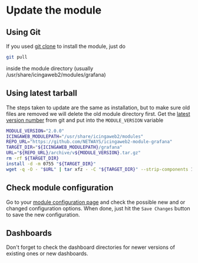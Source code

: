# Update the module

## Using Git

If you used [git clone](02-installation.md) to install the module, just do


```bash
git pull
```

inside the module directory (usually /usr/share/icingaweb2/modules/grafana)

## Using latest tarball

The steps taken to update are the same as installation, but to make sure old files are removed
we will delete the old module directory first. Get the [latest version number](https://github.com/NETWAYS/icingaweb2-module-grafana/releases/latest) from git and put
into the `MODULE_VERSION` variable

```bash
MODULE_VERSION="2.0.0"
ICINGAWEB_MODULEPATH="/usr/share/icingaweb2/modules"
REPO_URL="https://github.com/NETWAYS/icingaweb2-module-grafana"
TARGET_DIR="${ICINGAWEB_MODULEPATH}/grafana"
URL="${REPO_URL}/archive/v${MODULE_VERSION}.tar.gz"
rm -rf ${TARGET_DIR}
install -d -m 0755 "${TARGET_DIR}"
wget -q -O - "$URL" | tar xfz - -C "${TARGET_DIR}" --strip-components 1
```

## Check module configuration

Go to your [module configuration page](/icingaweb2/config/modules#!/icingaweb2/grafana/config) and check the possible new
and or changed configuration options. When done, just hit the `Save Changes` button to save the new configuration.


## Dashboards

Don't forget to check the dashboard directories for newer versions of existing ones
or new dashboards.
